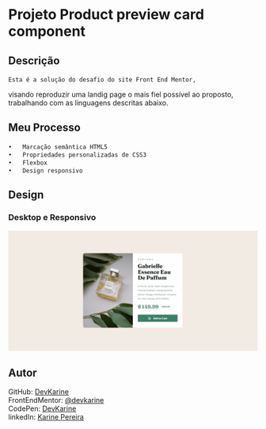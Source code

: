 # Projeto Product preview card component

## Descrição
    Esta é a solução do desafio do site Front End Mentor,  
visando reproduzir uma landig page o mais fiel possível ao proposto,  
 trabalhando com as linguagens descritas abaixo.


## Meu Processo

    •	Marcação semântica HTML5
    •	Propriedades personalizadas de CSS3
    •	Flexbox
    •	Design responsivo


## Design

### Desktop e Responsivo
<img src="src/images/card-parfum-desktop-responsivo.gif" alt="imagem do desktop e responsivo">


## Autor


 GitHub: <a href="https://github.com/devkarine">DevKarine</a>  
FrontEndMentor: <a href="https://www.frontendmentor.io/profile/devkarine">@devkarine</a>  
CodePen: <a href="https://codepen.io/devkarine">DevKarine</a>  
linkedIn: <a href="https://www.linkedin.com/in/devkarine/">Karine Pereira</a>